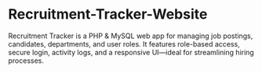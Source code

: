 # Recruitment-Tracker-Website
Recruitment Tracker is a PHP &amp; MySQL web app for managing job postings, candidates, departments, and user roles. It features role-based access, secure login, activity logs, and a responsive UI—ideal for streamlining hiring processes.
